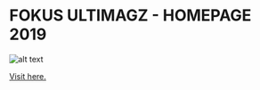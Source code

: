 # FOKUS ULTIMAGZ - HOMEPAGE 2019

![alt text](https://ultimagz.com/wp-content/uploads/cropped-thumbnail_Logo-Ultimagz-01.png "Fokus Ultimagz")

[Visit here.](http://fokus.ultimagz.com)
